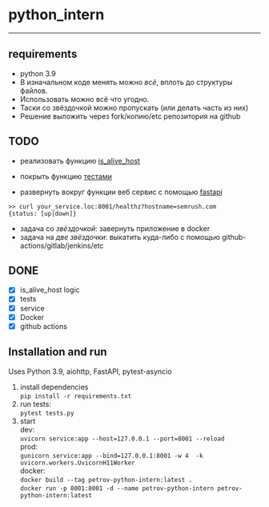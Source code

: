 # python_intern
---

## requirements

- python 3.9
- В изначальном коде менять можно *всё*, вплоть до структуры файлов. 
- Использовать можно всё что угодно. 
- Таски со звёздочкой можно пропускать (или делать часть из них)
- Решение выложить через fork/копию/etc репозитория на github


## TODO

- реализовать функцию [is_alive_host](./app.py)

- покрыть функцию [тестами](./tests.py)

- развернуть вокруг функции веб сервис c помощью [fastapi](https://fastapi.tiangolo.com/)
```
>> curl your_service.loc:8001/healthz?hostname=semrush.com
{status: [up|down]}
```

- задача со *звёздочкой*: завернуть приложение в docker
- задача на *две звёздочки*: выкатить куда-либо с помощью github-actions/gitlab/jenkins/etc

## DONE
- [x] is_alive_host logic
- [x] tests
- [x] service 
- [x] Docker
- [x] github actions

## Installation and run
Uses Python 3.9, aiohttp, FastAPI, pytest-asyncio  

1. install dependencies  
  `pip install -r requirements.txt`
2. run tests:  
  `pytest tests.py`
3. start  
dev:  
`uvicorn service:app --host=127.0.0.1 --port=8001 --reload`  
prod:  
`gunicorn service:app --bind=127.0.0.1:8001 -w 4  -k uvicorn.workers.UvicornH11Worker`  
docker:  
`docker build --tag petrov-python-intern:latest .`  
`docker run -p 8001:8001 -d --name petrov-python-intern petrov-python-intern:latest`
